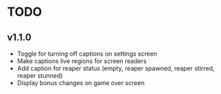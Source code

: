 # TODO

## v1.1.0
- Toggle for turning off captions on settings screen
- Make captions live regions for screen readers
- Add caption for reaper status (empty, reaper spawned, reaper stirred, reaper stunned)
- Display bonus changes on game over screen
